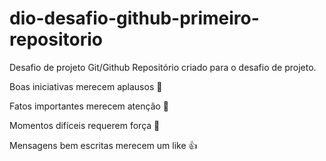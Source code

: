 # dio-desafio-github-primeiro-repositorio
Desafio de projeto Git/Github
Repositório criado para o desafio de projeto.

Boas iniciativas merecem aplausos :clap: 

Fatos importantes merecem atenção :eyes: 

Momentos difíceis requerem força :muscle: 

Mensagens bem escritas merecem um like :+1: 

